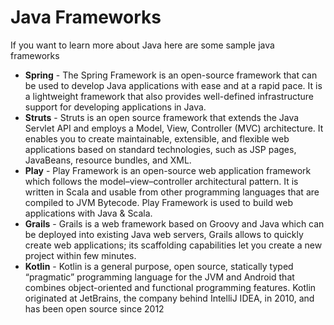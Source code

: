 # Java Frameworks
  If you want to learn more about Java here are some sample java frameworks
  
- <b>Spring</b> - The Spring Framework is an open-source framework that can be used to develop 
Java applications with ease and at a rapid pace.
It is a lightweight framework that also provides well-defined infrastructure support for developing applications in Java.
- <b>Struts</b> - Struts is an open source framework that extends the Java Servlet API and employs a 
Model, View, Controller (MVC) architecture. It enables you to create maintainable, extensible, and flexible web applications
based on standard technologies, such as JSP pages, JavaBeans, resource bundles, and XML.
- <b>Play</b> - Play Framework is an open-source web application framework which follows the model–view–controller architectural pattern. It is written in Scala and usable from other programming languages that are compiled to JVM Bytecode.
Play Framework is used to build web applications with Java & Scala.
- <b>Grails</b> - Grails is a web framework based on Groovy and Java which can be deployed into existing Java web servers,
Grails allows to quickly create web applications; its scaffolding capabilities let you create a new project within few minutes.
- <b>Kotlin</b> - Kotlin is a general purpose, open source, statically typed “pragmatic” programming language for the JVM
and Android that combines object-oriented and functional programming features.
Kotlin originated at JetBrains, the company behind IntelliJ IDEA, in 2010, and has been open source since 2012

